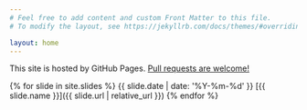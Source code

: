 ```yaml
---
# Feel free to add content and custom Front Matter to this file.
# To modify the layout, see https://jekyllrb.com/docs/themes/#overriding-theme-defaults

layout: home
---
```


This site is hosted by GitHub Pages. [Pull requests are welcome!](https://github.com/i544c/lt)

{% for slide in site.slides %}
  {{ slide.date | date: '%Y-%m-%d' }}
  [{{ slide.name }}]({{ slide.url | relative_url }})
{% endfor %}
